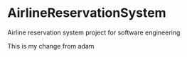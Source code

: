 # AirlineReservationSystem
Airline reservation system project for software engineering

This is my change from adam
